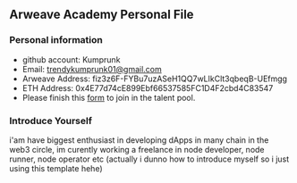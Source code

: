 ## Arweave Academy Personal File

### Personal information

- github account: Kumprunk
- Email: trendykumprunk01@gmail.com
- Arweave Address: fiz3z6F-FYBu7uzASeH1QQ7wLIkClt3qbeqB-UEfmgg
- ETH Address: 0x4E77d74cE899Ebf66537585FC1D4F2cbd4C83547
- Please finish this [form](https://docs.google.com/forms/d/e/1FAIpQLSfWA5fIIcBgmRppm3jNz5vmf9Mai_QMVil-2pO4r7YKn_Zhtw/viewform?usp=sf_link) to join in the talent pool.

### Introduce Yourself
 i'am have biggest enthusiast in developing dApps in many chain in the web3 circle, im curently working a freelance in node developer, node runner, node operator etc
(actually i dunno how to introduce myself so i just using this template hehe)